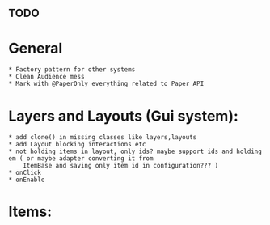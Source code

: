 ## TODO


# General

    * Factory pattern for other systems
    * Clean Audience mess
    * Mark with @PaperOnly everything related to Paper API


# Layers and Layouts (Gui system):

    * add clone() in missing classes like layers,layouts
    * add Layout blocking interactions etc
    * not holding items in layout, only ids? maybe support ids and holding em ( or maybe adapter converting it from
        ItemBase and saving only item id in configuration??? )
    * onClick
    * onEnable

# Items:
